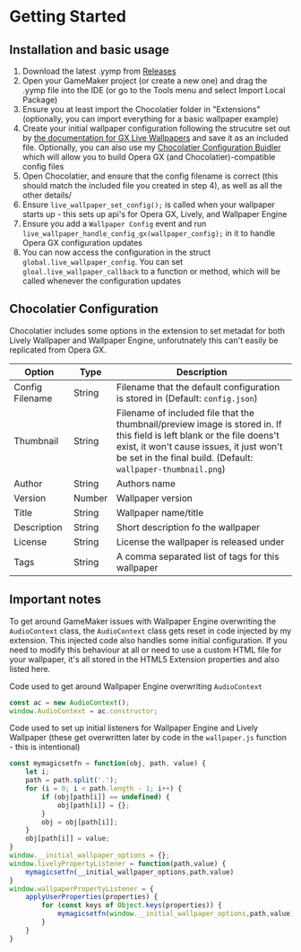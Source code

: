 # Getting Started

## Installation and basic usage

1. Download the latest .yymp from [Releases](https://github.com/Sidorakh/chocolatier/releases)
2. Open your GameMaker project (or create a new one) and drag the .yymp file into the IDE (or go to the Tools menu and select Import Local Package)
3. Ensure you at least import the Chocolatier folder in "Extensions" (optionally, you can import everything for a basic wallpaper example)
4. Create your initial wallpaper configuration following the strucutre set out by [the documentation for GX Live Wallpapers](https://manual.gamemaker.io/beta/en/GameMaker_Language/GML_Reference/Live_Wallpapers/wallpaper_set_config.htm) and save it as an included file. Optionally, you can also use my [Chocolatier Configuration Buidler]() which will allow you to build Opera GX (and Chocolatier)-compatible config files
5. Open Chocolatier, and ensure that the config filename is correct (this should match the included file you created in step 4), as well as all the other details/
6. Ensure `live_wallpaper_set_config();` is called when your wallpaper starts up - this sets up api's for Opera GX, Lively, and Wallpaper Engine
7. Ensure you add a `Wallpaper Config` event and run `live_wallpaper_handle_config_gx(wallpaper_config);` in it to handle Opera GX configuration updates
8. You can now access the configuration in the struct `global.live_wallpaper_config`. You can set `gloal.live_wallpaper_callback` to a function or method, which will be called whenever the configuration updates

## Chocolatier Configuration

Chocolatier includes some options in the extension to set metadat for both Lively Wallpaper and Wallpaper Engine, unforutnately this can't easily be replicated from Opera GX. 

| Option | Type | Description |
| - | - | - |
| Config Filename | String | Filename that the default configuration is stored in (Default: `config.json`) |
| Thumbnail | String | Filename of included file that the thumbnail/preview image is stored in. If this field is left blank or the file doens't exist, it won't cause issues, it just won't be set in the final build. (Default: `wallpaper-thumbnail.png`) |
| Author | String | Authors name | 
| Version | Number | Wallpaper version |
| Title | String | Wallpaper name/title |
| Description | String | Short description fo the wallpaper |
| License | String | License the wallpaper is released under | 
| Tags | String | A comma separated list of tags for this wallpaper |


## Important notes

To get around GameMaker issues with Wallpaper Engine overwriting the `AudioContext` class, the `AudioContext` class gets reset in code injected by my extension. This injected code also handles some initial configuration. If you need to modify this behaviour at all or need to use a custom HTML file for your wallpaper, it's all stored in the HTML5 Extension properties and also listed here. 


Code used to get around Wallpaper Engine overwriting `AudioContext`
```js
const ac = new AudioContext();
window.AudioContext = ac.constructor;
```

Code used to set up initial listeners for Wallpaper Engine and Lively Wallpaper (these get overwritten later by code in the `wallpaper.js` function - this is intentional)

```js
const mymagicsetfn = function(obj, path, value) {
    let i;
    path = path.split('.');
    for (i = 0; i < path.length - 1; i++) {
        if (obj[path[i]] == undefined) {
            obj[path[i]] = {};
        }
        obj = obj[path[i]];
    }
    obj[path[i]] = value;
}
window.__initial_wallpaper_options = {};
window.livelyPropertyListener = function(path,value) {
    mymagicsetfn(__initial_wallpaper_options,path,value)
}
window.wallpaperPropertyListener = {
    applyUserProperties(properties) {
        for (const keys of Object.keys(properties)) {
            mymagicsetfn(window.__initial_wallpaper_options,path,value);
        }
    }
}
```
